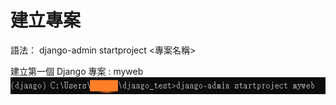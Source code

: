 # 建立專案

語法： django-admin startproject <專案名稱>

建立第一個 Django 專案 : myweb
![image](https://github.com/YueYue32/Django_Learning/blob/main/%E5%BB%BA%E7%AB%8B%E5%B0%88%E6%A1%88/Untitled.png)

